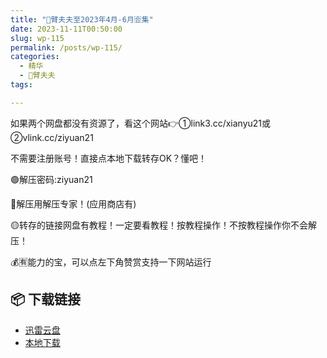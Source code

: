 ```yaml
---
title: "🌸臂夫夫至2023年4月-6月🈴集"
date: 2023-11-11T00:50:00
slug: wp-115
permalink: /posts/wp-115/
categories:
  - 精华
  - 🌸臂夫夫
tags:

---
```


如果两个网盘都没有资源了，看这个网站👉①link3.cc/xianyu21或②vlink.cc/ziyuan21

不需要注册账号！直接点本地下载转存OK？懂吧！

🟢解压密码:ziyuan21

🔵解压用解压专家！(应用商店有)

🟡转存的链接网盘有教程！一定要看教程！按教程操作！不按教程操作你不会解压！

💰🈶能力的宝，可以点左下角赞赏支持一下网站运行

## 📦 下载链接
- [迅雷云盘](https://blziyuan21.com/pay-download/115?key=8c6f682ada&down_id=0)
- [本地下载](https://blziyuan21.com/pay-download/115?key=8c6f682ada&down_id=1)

